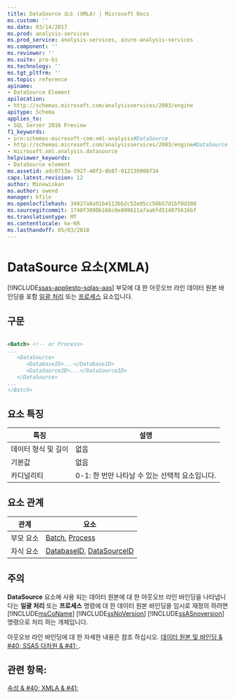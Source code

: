 ```yaml
---
title: DataSource 요소 (XMLA) | Microsoft Docs
ms.custom: ''
ms.date: 03/14/2017
ms.prod: analysis-services
ms.prod_service: analysis-services, azure-analysis-services
ms.component: ''
ms.reviewer: ''
ms.suite: pro-bi
ms.technology: ''
ms.tgt_pltfrm: ''
ms.topic: reference
apiname:
- DataSource Element
apilocation:
- http://schemas.microsoft.com/analysisservices/2003/engine
apitype: Schema
applies_to:
- SQL Server 2016 Preview
f1_keywords:
- urn:schemas-microsoft-com:xml-analysis#DataSource
- http://schemas.microsoft.com/analysisservices/2003/engine#DataSource
- microsoft.xml.analysis.datasource
helpviewer_keywords:
- DataSource element
ms.assetid: adc0713a-3927-40f3-8b87-012130908f34
caps.latest.revision: 12
author: Minewiskan
ms.author: owend
manager: kfile
ms.openlocfilehash: 34027a8a91b4113bb2c52e05cc50b57d1bf0d308
ms.sourcegitcommit: 1740f3090b168c0e809611a7aa6fd514075616bf
ms.translationtype: MT
ms.contentlocale: ko-KR
ms.lasthandoff: 05/03/2018
---
```

# <a name="datasource-element-xmla"></a>DataSource 요소(XMLA)
[!INCLUDE[ssas-appliesto-sqlas-aas](../../../includes/ssas-appliesto-sqlas-aas.md)]
  부모에 대 한 아웃오브 라인 데이터 원본 바인딩을 포함 [일괄 처리](../../../analysis-services/xmla/xml-elements-commands/batch-element-xmla.md) 또는 [프로세스](../../../analysis-services/xmla/xml-elements-commands/process-element-xmla.md) 요소입니다.  
  
## <a name="syntax"></a>구문  
  
```xml  
  
<Batch> <!-- or Process>  
...  
   <DataSource>  
      <DatabaseID>...</DatabaseID>  
      <DataSourceID>...</DataSourceID>  
   </DataSource>  
...  
</Batch>  
```  
  
## <a name="element-characteristics"></a>요소 특징  
  
|특징|설명|  
|--------------------|-----------------|  
|데이터 형식 및 길이|없음|  
|기본값|없음|  
|카디널리티|0-1: 한 번만 나타날 수 있는 선택적 요소입니다.|  
  
## <a name="element-relationships"></a>요소 관계  
  
|관계|요소|  
|------------------|-------------|  
|부모 요소|[Batch](../../../analysis-services/xmla/xml-elements-commands/batch-element-xmla.md), [Process](../../../analysis-services/xmla/xml-elements-commands/process-element-xmla.md)|  
|자식 요소|[DatabaseID](../../../analysis-services/xmla/xml-elements-properties/databaseid-element-xmla.md), [DataSourceID](../../../analysis-services/xmla/xml-elements-properties/datasourceid-element-xmla.md)|  
  
## <a name="remarks"></a>주의  
 **DataSource** 요소에 사용 되는 데이터 원본에 대 한 아웃오브 라인 바인딩을 나타냅니다는 **일괄 처리** 또는 **프로세스** 명령에 대 한 데이터 원본 바인딩을 임시로 재정의 하려면 [!INCLUDE[msCoName](../../../includes/msconame-md.md)] [!INCLUDE[ssNoVersion](../../../includes/ssnoversion-md.md)] [!INCLUDE[ssASnoversion](../../../includes/ssasnoversion-md.md)] 명령으로 처리 하는 개체입니다.  
  
 아웃오브 라인 바인딩에 대 한 자세한 내용은 참조 하십시오. [데이터 원본 및 바인딩 & #40; SSAS 다차원 & #41; ](../../../analysis-services/multidimensional-models/data-sources-and-bindings-ssas-multidimensional.md).  
  
## <a name="see-also"></a>관련 항목:  
 [속성 & #40; XMLA & #41;](../../../analysis-services/xmla/xml-elements-properties/xml-elements-properties.md)  
  
  
